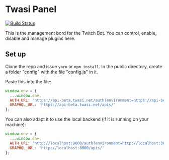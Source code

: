 # Twasi Panel

[![Build Status](https://travis-ci.org/Twasi/twasi-panel.svg?branch=master)](https://travis-ci.org/Twasi/twasi-panel)

This is the management bord for the Twitch Bot. You can control, enable, disable and manage plugins
here.

## Set up

Clone the repo and issue `yarn` or `npm install`. In the public directory, create a folder "config"
with the file "config.js" in it.

Paste this into the file:

```javascript
window.env = {
  ...window.env,
  AUTH_URL: 'https://api-beta.twasi.net/auth?environment=https://api-beta.twasi.net',
  GRAPHQL_URL: 'https://api-beta.twasi.net/apis/'
};
```

You can also adapt it to use the local backend (if it is running on your machine):

```javascript
window.env = {
  ...window.env,
  AUTH_URL: 'http://localhost:8000/auth?environment=http://localhost:3000',
  GRAPHQL_URL: 'http://localhost:8000/apis/'
};
```
